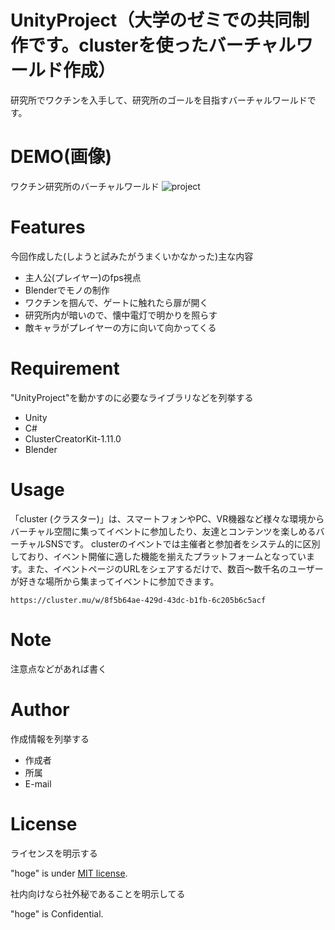 # UnityProject（大学のゼミでの共同制作です。clusterを使ったバーチャルワールド作成）
 
研究所でワクチンを入手して、研究所のゴールを目指すバーチャルワールドです。
 
# DEMO(画像)
ワクチン研究所のバーチャルワールド
![project](https://user-images.githubusercontent.com/46737524/102016154-d277e080-3da2-11eb-86d4-f16c4f634492.png)

# Features
 
今回作成した(しようと試みたがうまくいかなかった)主な内容

* 主人公(プレイヤー)のfps視点
* Blenderでモノの制作
* ワクチンを掴んで、ゲートに触れたら扉が開く
* 研究所内が暗いので、懐中電灯で明かりを照らす
* 敵キャラがプレイヤーの方に向いて向かってくる

# Requirement
 
"UnityProject"を動かすのに必要なライブラリなどを列挙する
 
* Unity 
* C#
* ClusterCreatorKit-1.11.0
* Blender
 
# Usage
 
「cluster (クラスター)」は、スマートフォンやPC、VR機器など様々な環境からバーチャル空間に集ってイベントに参加したり、友達とコンテンツを楽しめるバーチャルSNSです。
clusterのイベントでは主催者と参加者をシステム的に区別しており、イベント開催に適した機能を揃えたプラットフォームとなっています。また、イベントページのURLをシェアするだけで、数百～数千名のユーザーが好きな場所から集まってイベントに参加できます。
 
```
https://cluster.mu/w/8f5b64ae-429d-43dc-b1fb-6c205b6c5acf
```
 
# Note
 
注意点などがあれば書く
 
# Author
 
作成情報を列挙する
 
* 作成者
* 所属
* E-mail
 
# License
ライセンスを明示する
 
"hoge" is under [MIT license](https://en.wikipedia.org/wiki/MIT_License).
 
社内向けなら社外秘であることを明示してる
 
"hoge" is Confidential.

